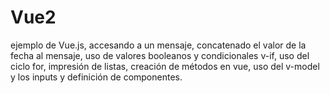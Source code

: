 # Vue2
ejemplo de Vue.js, accesando a un mensaje, concatenado el valor de la fecha al mensaje, uso de valores booleanos y condicionales v-if, uso del ciclo for, impresión de listas, creación de métodos en vue, uso del v-model y los inputs y definición de componentes.
